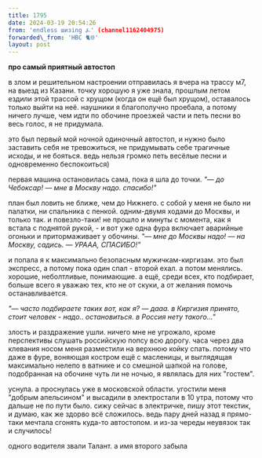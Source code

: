 ```yaml
---
title: 1795
date: 2024-03-19 20:54:26
from: 'endless шизing ⍼' (channel1162404975)
forwarded\_from: 'HBC 🐈🌐'
layout: post
---
```


**про самый приятный автостоп**

в злом и решительном настроении отправилась я вчера на трассу м7, на выезд из Казани. точку хорошую я уже знала, прошлым летом ездили этой трассой с хрущом (когда он ещё был хрущом), оставалось только выйти на неё. наушники я благополучно проебала, а потому ничего лучше, чем идти по обочине проезжей части и петь песни во весь голос, я не придумала. 

это был первый мой ночной одиночный автостоп, и нужно было заставить себя не тревожиться, не придумывать себе трагичные исходы, и не бояться. ведь нельзя громко петь весёлые песни и одновременно беспокоиться) 

первая машина остановилась сама, пока я шла до точки. 
*"— до Чебоксар! 
— мне в Москву надо. спасибо!"*

план был ловить не ближе, чем до Нижнего. с собой у меня не было ни палатки, ни спальника с пенкой. одним-двумя ходами до Москвы, и только так. и повезло-таки! не прошло и минуты с момента, как я встала с поднятой рукой, - и вот уже одна фура включает аварийные огоньки и притормаживает у обочины.
*"— мне до Москвы надо!
— на Москву, садись.
— УРААА, СПАСИБО!"*

и попала я к максимально безопасным мужичкам-киргизам. это был экспресс, а потому пока один спал - второй ехал. а потом менялись. хорошие, неболтливые, понимающие. а ещё, среди всех, кто подбирает, больше всего я уважаю тех, кто не от скуки, а от желания помочь останавливается. 

*"— часто подбираете таких вот, как я? 
— дааа. в Киргизия принято, стоит человек - надо.. остановиться. в Россия нету такого..."*

злость и раздражение ушли. ничего мне не угрожало, кроме перспективы слушать российскую попсу всю дорогу. часа через два клевания носом меня разместили на верхнюю койку спать. потому что даже в фуре, воняющая костром ещё с масленицы, и выглядящая максимально нелепо в ватнике и со смешной шапкой на голове, подобранная на обочине чуть ли не ночью, я являлась для них "гостем". 

уснула. а проснулась уже в московской области. угостили меня "добрым апельсином" и высадили в электростали в 10 утра, потому что дальше не по пути было.
сижу сейчас в электричке, пишу этот текстик, и думаю, как же здорво всё сложилось. ведь пару дней назад я прямо-таки мечтала сгонять куда-то автостопом. и из-за череды неувязок так и случилось! 

одного водителя звали Талант. а имя второго забыла
